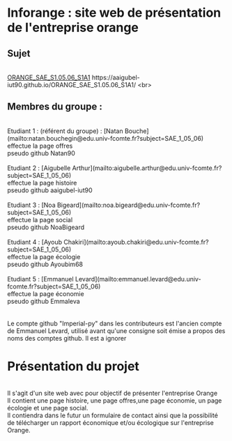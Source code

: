 # Inforange : site web de présentation de l'entreprise orange<br>

## Sujet  

<br>[ORANGE_SAE_S1.05.06_S1A1]([https://login.github.io/projet/](https://aaigubel-iut90.github.io/ORANGE_SAE_S1.05.06_S1A1/))  https://aaigubel-iut90.github.io/ORANGE_SAE_S1.05.06_S1A1/
<br>

## Membres du groupe :
<br>
Etudiant 1 : (référent du groupe) :  [Natan Bouche](mailto:natan.bouchegin@edu.univ-fcomte.fr?subject=SAE_1_05_06)<br>
effectue la page offres<br>
pseudo github Natan90 <br>
<br>
Etudiant 2 : [Aigubelle Arthur](mailto:aigubelle.arthur@edu.univ-fcomte.fr?subject=SAE_1_05_06)<br>
effectue la page histoire<br>
pseudo github aaigubel-iut90 <br>
<br>
Etudiant 3 : [Noa Bigeard](mailto:noa.bigeard@edu.univ-fcomte.fr?subject=SAE_1_05_06)<br>
effectue la page social<br>
pseudo github NoaBigeard <br>
<br>
Etudiant 4 : [Ayoub Chakiri](mailto:ayoub.chakiri@edu.univ-fcomte.fr?subject=SAE_1_05_06)<br>
effectue la page écologie<br>
pseudo github Ayoubim68 <br>
<br>
Etudiant 5 : [Emmanuel Levard](mailto:emmanuel.levard@edu.univ-fcomte.fr?subject=SAE_1_05_06)<br>
effectue la page économie<br>
pseudo github Emmaleva <br>
<br><br>
Le compte github "Imperial-py" dans les contributeurs est l'ancien compte de Emmanuel Levard, utilisé avant qu'une consigne soit émise a propos des noms des comptes github. Il est a ignorer <br>

# Présentation du projet<br>
<br>
Il s'agit d'un site web avec pour objectif de présenter l'entreprise Orange<br>
Il contient une page histoire, une page offres,une page économie, un page écologie et une page social.<br>
Il contiendra dans le futur un formulaire de contact ainsi que la possibilité de télécharger un rapport économique et/ou écologique sur l'entreprise Orange.<br>
